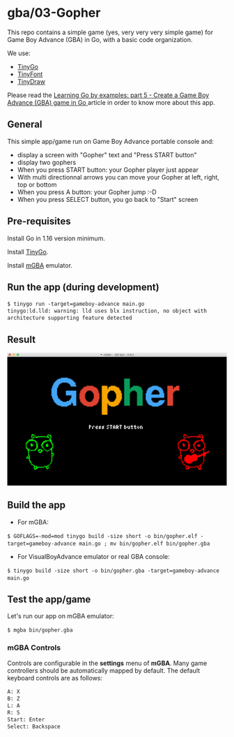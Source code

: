 # gba/03-Gopher

This repo contains a simple game (yes, very very very simple game) for Game Boy Advance (GBA) in Go, with a basic code organization.

We use:
* [TinyGo](https://tinygo.org/)
* [TinyFont](https://github.com/tinygo-org/tinyfont)
* [TinyDraw](https://github.com/tinygo-org/tinydraw)

Please read the [Learning Go by examples: part 5 - Create a Game Boy Advance (GBA) game in Go ](https://dev.to/aurelievache/) article in order to know more about this app.

## General

This simple app/game run on Game Boy Advance portable console and:
* display a screen with "Gopher" text and "Press START button"
* display two gophers
* When you press START button: your Gopher player just appear
* With multi directionnal arrows you can move your Gopher at left, right, top or bottom
* When you press A button: your Gopher jump :-D 
* When you press SELECT button, you go back to "Start" screen

## Pre-requisites

Install Go in 1.16 version minimum.

Install [TinyGo](https://tinygo.org/getting-started/install/).

Install [mGBA](https://tinygo.org/getting-started/install/macos/) emulator.

## Run the app (during development)

```
$ tinygo run -target=gameboy-advance main.go
tinygo:ld.lld: warning: lld uses blx instruction, no object with architecture supporting feature detected
```

## Result

![App](doc/gopher.png)

## Build the app

* For mGBA:

`$ GOFLAGS=-mod=mod tinygo build -size short -o bin/gopher.elf -target=gameboy-advance main.go ; mv bin/gopher.elf bin/gopher.gba`

* For VisualBoyAdvance emulator or real GBA console:

`$ tinygo build -size short -o bin/gopher.gba -target=gameboy-advance main.go`

## Test the app/game

Let's run our app on mGBA emulator:

`$ mgba bin/gopher.gba`

### mGBA Controls

Controls are configurable in the **settings** menu of **mGBA**. Many game controllers should be automatically mapped by default. 
The default keyboard controls are as follows:

```
A: X
B: Z
L: A
R: S
Start: Enter
Select: Backspace
```